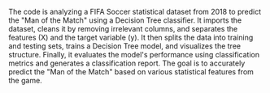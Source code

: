 The code is analyzing a FIFA Soccer statistical dataset from 2018 to predict the "Man of the Match" using a Decision Tree classifier. It imports the dataset, cleans it by removing irrelevant columns, and separates the features (X) and the target variable (y). It then splits the data into training and testing sets, trains a Decision Tree model, and visualizes the tree structure. Finally, it evaluates the model's performance using classification metrics and generates a classification report. The goal is to accurately predict the "Man of the Match" based on various statistical features from the game.